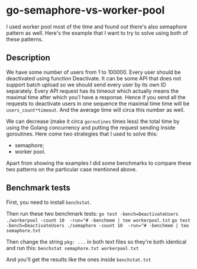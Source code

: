 # go-semaphore-vs-worker-pool

I used worker pool most of the time and found out there's also semaphore pattern as well.
Here's the example that I want to try to solve using both of these patterns.

## Description

We have some number of users from 1 to 100000. Every user should be deactivated using function Deactivate. It can be some API that does not support batch upload so we should send every user by its own ID separately. Every API request has its timeout which actually means the maximal time after which you'l have a response. Hence if you send all the requests to deactivate users in one sequence the maximal time time will be `users_count*timeout`. And the average time will circa this number as well.

We can decrease (make it circa `goroutines` times less) the total time by using the Golang concurrency and putting the request sending inside goroutines. Here come two strategies that I used to solve this:
- semaphore;
- worker pool.

Apart from showing the examples I did some benchmarks to compare these two patterns on the particular case mentioned above.

## Benchmark tests

First, you need to install `benchstat`.

Then run these two benchmark tests:
`go test -bench=DeactivateUsers ./workerpool -count 10  -run=^# -benchmem | tee workerpool.txt`
`go test -bench=DeactivateUsers ./semaphore -count 10  -run=^# -benchmem | tee semaphore.txt`

Then change the string `pkg: ...` in both text files so they're both identical and run this:
`benchstat semaphore.txt workerpool.txt`

And you'll get the results like the ones inside `benchstat.txt`
